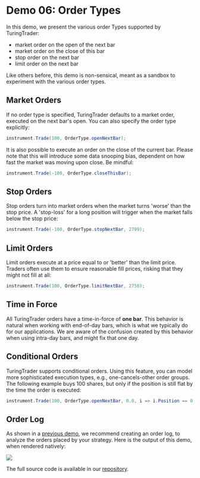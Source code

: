 # Demo 06: Order Types

In this demo, we present the various order Types supported by TuringTrader:
* market order on the open of the next bar
* market order on the close of this bar
* stop order on the next bar
* limit order on the next bar

Like others before, this demo is non-sensical, meant as a sandbox to experiment with the various order types.

## Market Orders

If no order type is specified, TuringTrader defaults to a market order, executed on the next bar's open. You can also specify the order type explicitly:

```c#
instrument.Trade(100, OrderType.openNextBar);
```

It is also possible to execute an order on the close of the current bar. Please note that this will introduce some data snooping bias, dependent on how fast the market was moving upon close. Be mindful:

```c#
instrument.Trade(-100, OrderType.closeThisBar);
```

## Stop Orders

Stop orders turn into market orders when the market turns 'worse' than the stop price. A 'stop-loss' for a long position will trigger when the market falls below the stop price:

```c#
instrument.Trade(-100, OrderType.stopNextBar, 2799);
```

## Limit Orders

Limit orders execute at a price equal to or 'better' than the limit price. Traders often use them to ensure reasonable fill prices, risking that they might not fill at all:

```c#
instrument.Trade(100, OrderType.limitNextBar, 2750);
```

## Time in Force

All TuringTrader orders have a time-in-force of **one bar**. This behavior is natural when working with end-of-day bars, which is what we typically do for our applications. We are aware of the confusion created by this behavior when using intra-day bars, and might fix that one day.

## Conditional Orders

TuringTrader supports conditional orders. Using this feature, you can model more sophisticated execution types, e.g., one-cancels-other order groups. The following example buys 100 shares, but only if the position is still flat by the time the order is executed:

```c#
instrument.Trade(100, OrderType.openNextBar, 0.0, i => i.Position == 0);
```

## Order Log

As shown in a [previous demo](Demo03.md), we recommend creating an order log, to analyze the orders placed by your strategy. Here is the output of this demo, when rendered natively:

![](~/images/qsg-v1/demo06/orderLog.jpg)

The full source code is available in our [repository](https://github.com/fbertram/TuringTrader/blob/master/Algorithms/Demo%20Algorithms/Demo06_OrderTypes.cs).